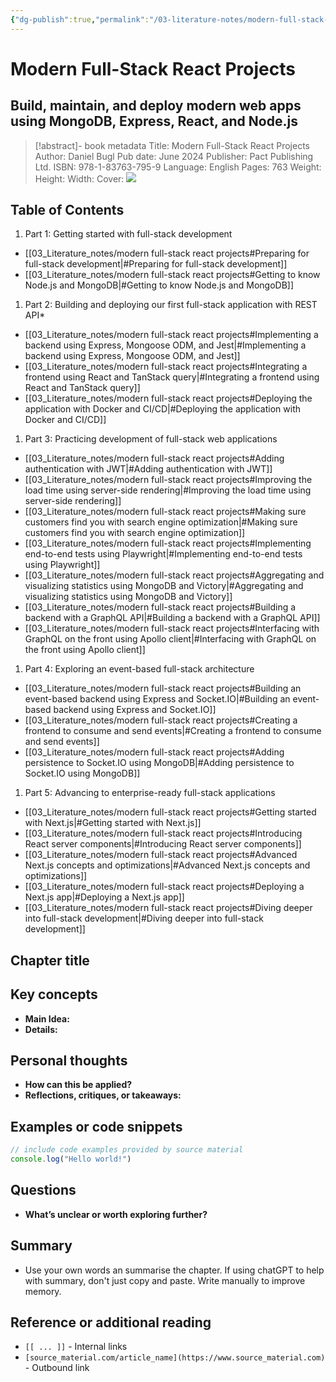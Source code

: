 ```yaml
---
{"dg-publish":true,"permalink":"/03-literature-notes/modern-full-stack-react-projects/","title":"Modern Full-Stack React Projects","tags":["webdev","programming","react"]}
---
```



# Modern Full-Stack React Projects

## Build, maintain, and deploy modern web apps using MongoDB, Express, React, and Node.js

>[!abstract]- book metadata
Title: Modern Full-Stack React Projects
Author: Daniel Bugl
Pub date: June 2024
Publisher: Pact Publishing Ltd.
ISBN: 978-1-83763-795-9
Language: English
Pages: 763
Weight:
Height:
Width:
Cover: ![](https://images-na.ssl-images-amazon.com/images/S/compressed.photo.goodreads.com/books/1718913756i/209933892.jpg)

## Table of Contents

1. Part 1: Getting started with full-stack development
- [[03_Literature_notes/modern full-stack react projects#Preparing for full-stack development\|#Preparing for full-stack development]]
- [[03_Literature_notes/modern full-stack react projects#Getting to know Node.js and MongoDB\|#Getting to know Node.js and MongoDB]]

1. Part 2: Building and deploying our first full-stack application with REST API*
- [[03_Literature_notes/modern full-stack react projects#Implementing a backend using Express, Mongoose ODM, and Jest\|#Implementing a backend using Express, Mongoose ODM, and Jest]]
- [[03_Literature_notes/modern full-stack react projects#Integrating a frontend using React and TanStack query\|#Integrating a frontend using React and TanStack query]]
- [[03_Literature_notes/modern full-stack react projects#Deploying the application with Docker and CI/CD\|#Deploying the application with Docker and CI/CD]]

1. Part 3: Practicing development of full-stack web applications
- [[03_Literature_notes/modern full-stack react projects#Adding authentication with JWT\|#Adding authentication with JWT]]
- [[03_Literature_notes/modern full-stack react projects#Improving the load time using server-side rendering\|#Improving the load time using server-side rendering]]
- [[03_Literature_notes/modern full-stack react projects#Making sure customers find you with search engine optimization\|#Making sure customers find you with search engine optimization]]
- [[03_Literature_notes/modern full-stack react projects#Implementing end-to-end tests using Playwright\|#Implementing end-to-end tests using Playwright]]
- [[03_Literature_notes/modern full-stack react projects#Aggregating and visualizing statistics using MongoDB and Victory\|#Aggregating and visualizing statistics using MongoDB and Victory]]
- [[03_Literature_notes/modern full-stack react projects#Building a backend with a GraphQL API\|#Building a backend with a GraphQL API]]
- [[03_Literature_notes/modern full-stack react projects#Interfacing with GraphQL on the front using Apollo client\|#Interfacing with GraphQL on the front using Apollo client]]

1. Part 4: Exploring an event-based full-stack architecture
- [[03_Literature_notes/modern full-stack react projects#Building an event-based backend using Express and Socket.IO\|#Building an event-based backend using Express and Socket.IO]]
- [[03_Literature_notes/modern full-stack react projects#Creating a frontend to consume and send events\|#Creating a frontend to consume and send events]]
- [[03_Literature_notes/modern full-stack react projects#Adding persistence to Socket.IO using MongoDB\|#Adding persistence to Socket.IO using MongoDB]]

1. Part 5: Advancing to enterprise-ready full-stack applications
- [[03_Literature_notes/modern full-stack react projects#Getting started with Next.js\|#Getting started with Next.js]]
- [[03_Literature_notes/modern full-stack react projects#Introducing React server components\|#Introducing React server components]]
- [[03_Literature_notes/modern full-stack react projects#Advanced Next.js concepts and optimizations\|#Advanced Next.js concepts and optimizations]]
- [[03_Literature_notes/modern full-stack react projects#Deploying a Next.js app\|#Deploying a Next.js app]]
- [[03_Literature_notes/modern full-stack react projects#Diving deeper into full-stack development\|#Diving deeper into full-stack development]]

## Chapter title

## Key concepts

- **Main Idea:**
- **Details:**

## Personal thoughts

- **How can this be applied?**
- **Reflections, critiques, or takeaways:**

## Examples or code snippets

```javascript
// include code examples provided by source material
console.log("Hello world!")
```

## Questions

- **What’s unclear or worth exploring further?**

## Summary

- Use your own words an summarise the chapter. If using chatGPT to help with summary, don't just copy and paste. Write manually to improve memory.

## Reference or additional reading

- `[[ ... ]]` - Internal links
- `[source_material.com/article_name](https://www.source_material.com)` - Outbound link
